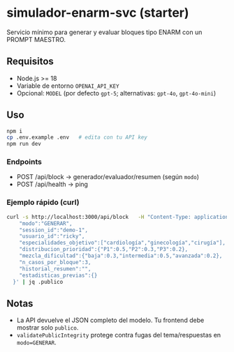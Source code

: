 # simulador-enarm-svc (starter)
Servicio mínimo para generar y evaluar bloques tipo ENARM con un PROMPT MAESTRO.

## Requisitos
- Node.js >= 18
- Variable de entorno `OPENAI_API_KEY`
- Opcional: `MODEL` (por defecto `gpt-5`; alternativas: `gpt-4o`, `gpt-4o-mini`)

## Uso
```bash
npm i
cp .env.example .env   # edita con tu API key
npm run dev
```

### Endpoints
- POST /api/block   -> generador/evaluador/resumen (según `modo`)
- POST /api/health  -> ping

### Ejemplo rápido (curl)
```bash
curl -s http://localhost:3000/api/block   -H "Content-Type: application/json"   -d '{
    "modo":"GENERAR",
    "session_id":"demo-1",
    "usuario_id":"ricky",
    "especialidades_objetivo":["cardiología","ginecología","cirugía"],
    "distribucion_prioridad":{"P1":0.5,"P2":0.3,"P3":0.2},
    "mezcla_dificultad":{"baja":0.3,"intermedia":0.5,"avanzada":0.2},
    "n_casos_por_bloque":3,
    "historial_resumen":"",
    "estadisticas_previas":{}
  }' | jq .publico
```

## Notas
- La API devuelve el JSON completo del modelo. Tu frontend debe mostrar solo `publico`.
- `validatePublicIntegrity` protege contra fugas del tema/respuestas en `modo=GENERAR`.

